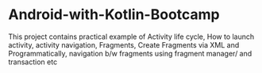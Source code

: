 # Android-with-Kotlin-Bootcamp
This project contains practical example of Activity life cycle, How to launch activity, activity navigation, Fragments, Create Fragments via XML and Programmatically, navigation b/w fragments using fragment manager/ and transaction etc
